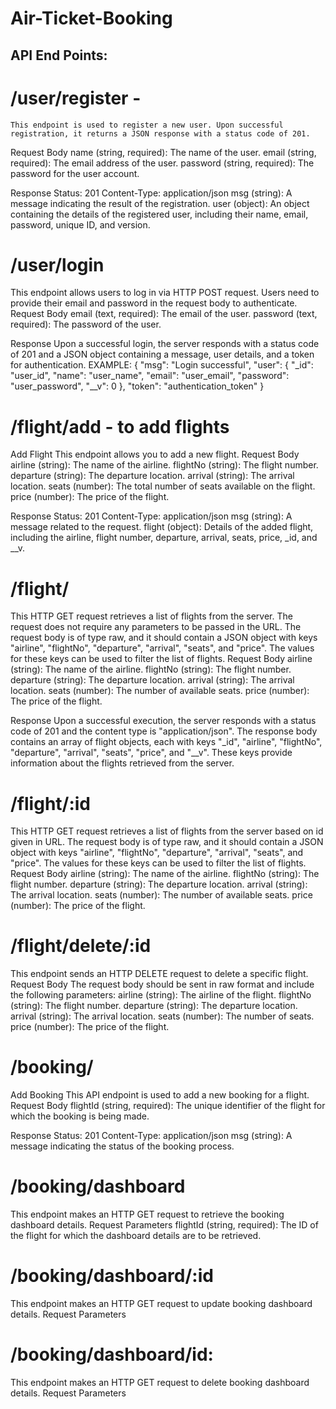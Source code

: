 # Air-Ticket-Booking

## API End Points:
# /user/register -
    This endpoint is used to register a new user. Upon successful registration, it returns a JSON response with a status code of 201.
Request Body
name (string, required): The name of the user.
email (string, required): The email address of the user.
password (string, required): The password for the user account.

Response
Status: 201
Content-Type: application/json
msg (string): A message indicating the result of the registration.
user (object): An object containing the details of the registered user, including their name, email, password, unique ID, and version.


# /user/login 
This endpoint allows users to log in via HTTP POST request. Users need to provide their email and password in the request body to authenticate.
Request Body
email (text, required): The email of the user.
password (text, required): The password of the user.

Response
Upon a successful login, the server responds with a status code of 201 and a JSON object containing a message, user details, and a token for authentication.
EXAMPLE:
{
    "msg": "Login successful",
    "user": {
        "_id": "user_id",
        "name": "user_name",
        "email": "user_email",
        "password": "user_password",
        "__v": 0
    },
    "token": "authentication_token"
}
 
 # /flight/add - to add flights 
 Add Flight
This endpoint allows you to add a new flight.
Request Body
airline (string): The name of the airline.
flightNo (string): The flight number.
departure (string): The departure location.
arrival (string): The arrival location.
seats (number): The total number of seats available on the flight.
price (number): The price of the flight.

Response
Status: 201
Content-Type: application/json
msg (string): A message related to the request.
flight (object): Details of the added flight, including the airline, flight number, departure, arrival, seats, price, _id, and __v.


  
# /flight/
This HTTP GET request retrieves a list of flights from the server. The request does not require any parameters to be passed in the URL. The request body is of type raw, and it should contain a JSON object with keys "airline", "flightNo", "departure", "arrival", "seats", and "price". The values for these keys can be used to filter the list of flights.
Request Body
airline (string): The name of the airline.
flightNo (string): The flight number.
departure (string): The departure location.
arrival (string): The arrival location.
seats (number): The number of available seats.
price (number): The price of the flight.

Response
Upon a successful execution, the server responds with a status code of 201 and the content type is "application/json". The response body contains an array of flight objects, each with keys "_id", "airline", "flightNo", "departure", "arrival", "seats", "price", and "__v". These keys provide information about the flights retrieved from the server.
 
    
 # /flight/:id
This HTTP GET request retrieves a list of flights from the server based on id given in URL. The request body is of type raw, and it should contain a JSON object with keys "airline", "flightNo", "departure", "arrival", "seats", and "price". The values for these keys can be used to filter the list of flights.
Request Body
airline (string): The name of the airline.
flightNo (string): The flight number.
departure (string): The departure location.
arrival (string): The arrival location.
seats (number): The number of available seats.
price (number): The price of the flight.

  
# /flight/delete/:id
This endpoint sends an HTTP DELETE request to delete a specific flight.
Request Body
The request body should be sent in raw format and include the following parameters:
airline (string): The airline of the flight.
flightNo (string): The flight number.
departure (string): The departure location.
arrival (string): The arrival location.
seats (number): The number of seats.
price (number): The price of the flight.



# /booking/
Add Booking
This API endpoint is used to add a new booking for a flight.
Request Body
flightId (string, required): The unique identifier of the flight for which the booking is being made.

Response
Status: 201
Content-Type: application/json
msg (string): A message indicating the status of the booking process.


# /booking/dashboard 
This endpoint makes an HTTP GET request to retrieve the booking dashboard details.
Request Parameters
flightId (string, required): The ID of the flight for which the dashboard details are to be retrieved.


# /booking/dashboard/:id
This endpoint makes an HTTP GET request to update booking dashboard details.
Request Parameters

# /booking/dashboard/id:
This endpoint makes an HTTP GET request to delete booking dashboard details.
Request Parameters
